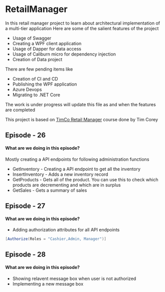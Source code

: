 # RetailManager
In this retail manager project to learn about architectural implementation of a multi-tier application
Here are some of the salient features of the project
- Usage of Swagger
- Creating a WPF client application
- Usage of Dapper for data access
- Usage of Caliburn micro for dependency injection
- Creation of Data project

There are few pending items like
- Creation of CI and CD
- Publishing the WPF application
- Azure Devops
- Migrating to .NET Core

The work is under progress will update this file as and when the features are completed

This project is based on [TimCo Retail Manager](https://www.youtube.com/user/IAmTimCorey/playlists) course done by Tim Corey

## Episode - 26
#### What are we doing in this episode? 
Mostly creating a API endpoints for following administration functions
- GetInventory - Creating a API endpoint to get all the inventory 
- InsertInventory - Adds a new inventory record
- GetProducts - Gets all of the product. You can use this to check which products are decrementing and which are in surplus
- GetSales - Gets a summary of sales

## Episode - 27
#### What are we doing in this episode? 
- Adding authorization attributes for all API endpoints
```C#
[Authorize(Roles = "Cashier,Admin, Manager")]
```

## Episode - 28
#### What are we doing in this episode? 
- Showing relavent message box when user is not authorized
- Implementing a new message box